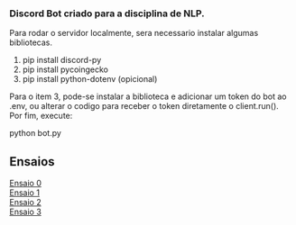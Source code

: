 ### Discord Bot criado para a disciplina de NLP.  ###  

Para rodar o servidor localmente, sera necessario instalar algumas bibliotecas.  
  
  1. pip install discord-py    
  2. pip install pycoingecko  
  3. pip install python-dotenv (opicional)
  
Para o item 3, pode-se instalar a biblioteca e adicionar um token do bot ao .env, ou alterar o codigo para receber o token diretamente o client.run().  
Por fim, execute:
   
   python bot.py

## Ensaios  ##  
[Ensaio 0](https://github.com/murilomenezes1/DiscordBot/blob/master/ensaio_0.md)  
[Ensaio 1](https://github.com/murilomenezes1/DiscordBot/blob/master/ensaio_1.md)  
[Ensaio 2](https://github.com/murilomenezes1/DiscordBot/blob/master/ensaio_2.md)  
[Ensaio 3](https://github.com/murilomenezes1/DiscordBot/blob/master/ensaio_3.md)  
